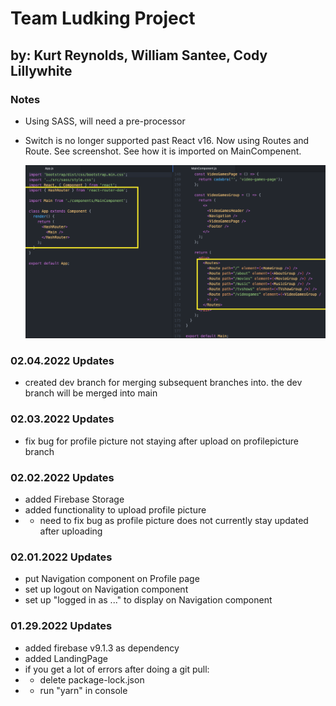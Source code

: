 # Team Ludking Project

## by: Kurt Reynolds, William Santee, Cody Lillywhite

### Notes

- Using SASS, will need a pre-processor
- Switch is no longer supported past React v16. Now using Routes and Route. See screenshot. See how it is imported on MainCompenent.

  <img src="src/images/README-IMG-react-routes.png" width="500"/>

### 02.04.2022 Updates
- created dev branch for merging subsequent branches into. the dev branch will be merged into main

### 02.03.2022 Updates

- fix bug for profile picture not staying after upload on profilepicture branch

### 02.02.2022 Updates

- added Firebase Storage
- added functionality to upload profile picture
- - need to fix bug as profile picture does not currently stay updated after uploading

### 02.01.2022 Updates

- put Navigation component on Profile page
- set up logout on Navigation component
- set up "logged in as ..." to display on Navigation component

### 01.29.2022 Updates

- added firebase v9.1.3 as dependency
- added LandingPage
- if you get a lot of errors after doing a git pull:
- - delete package-lock.json
- - run "yarn" in console
